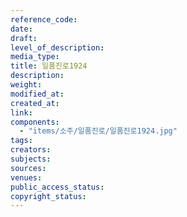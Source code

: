 ```yaml
---
reference_code: 
date: 
draft: 
level_of_description: 
media_type: 
title: 일품진로1924 
description: 
weight: 
modified_at: 
created_at: 
link: 
components: 
  - "items/소주/일품진로/일품진로1924.jpg"
tags: 
creators: 
subjects: 
sources: 
venues: 
public_access_status: 
copyright_status: 
---
```

